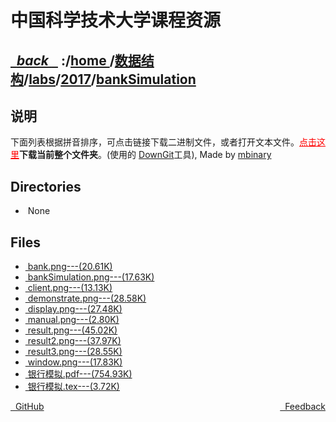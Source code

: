 
<!--
<head>
    <meta http-equiv="content-type" content="text/html; charset=utf-8">
    <title> 中国科学技术大学课程资源</title>
</head>
-->
# 中国科学技术大学课程资源

<div>
  <h2>
    <a href="../index.html">&nbsp;&nbsp;<i class="fa fa-level-up">back </i>&nbsp;&nbsp;</a>
    :/<a href="../../../../index.html">home <i class="fa fa-home"></i></a>/<a href="../../../index.html">数据结构</a>/<a href="../../index.html">labs</a>/<a href="../index.html">2017</a>/<a href="index.html">bankSimulation</a>
  </h2>
</div>

## 说明
下面列表根据拼音排序，可点击链接下载二进制文件，或者打开文本文件。<a href="http://downgit.zhoudaxiaa.com/#/home?url=https://github.com/USTC-Resource/USTC-Course/tree/master/数据结构/labs/2017/bankSimulation" style="color:red" target="_black">点击这里</a>**下载当前整个文件夹**。(使用的 [DownGit](http://downgit.zhoudaxiaa.com)工具), Made by [mbinary](https://mbinary.xyz)

## Directories
<ul><li><i class="fa fa-meh-o"></i>&nbsp;None</li></ul>

## Files
<ul><li><a href="https://raw.githubusercontent.com/USTC-Resource/USTC-Course/master/数据结构/labs/2017/bankSimulation/bank.png"><i class="fa fa-file-picture-o"></i>&nbsp;bank.png---(20.61K)</a></li>
<li><a href="https://raw.githubusercontent.com/USTC-Resource/USTC-Course/master/数据结构/labs/2017/bankSimulation/bankSimulation.png"><i class="fa fa-file-picture-o"></i>&nbsp;bankSimulation.png---(17.63K)</a></li>
<li><a href="https://raw.githubusercontent.com/USTC-Resource/USTC-Course/master/数据结构/labs/2017/bankSimulation/client.png"><i class="fa fa-file-picture-o"></i>&nbsp;client.png---(13.13K)</a></li>
<li><a href="https://raw.githubusercontent.com/USTC-Resource/USTC-Course/master/数据结构/labs/2017/bankSimulation/demonstrate.png"><i class="fa fa-file-picture-o"></i>&nbsp;demonstrate.png---(28.58K)</a></li>
<li><a href="https://raw.githubusercontent.com/USTC-Resource/USTC-Course/master/数据结构/labs/2017/bankSimulation/display.png"><i class="fa fa-file-picture-o"></i>&nbsp;display.png---(27.48K)</a></li>
<li><a href="https://raw.githubusercontent.com/USTC-Resource/USTC-Course/master/数据结构/labs/2017/bankSimulation/manual.png"><i class="fa fa-file-picture-o"></i>&nbsp;manual.png---(2.80K)</a></li>
<li><a href="https://raw.githubusercontent.com/USTC-Resource/USTC-Course/master/数据结构/labs/2017/bankSimulation/result.png"><i class="fa fa-file-picture-o"></i>&nbsp;result.png---(45.02K)</a></li>
<li><a href="https://raw.githubusercontent.com/USTC-Resource/USTC-Course/master/数据结构/labs/2017/bankSimulation/result2.png"><i class="fa fa-file-picture-o"></i>&nbsp;result2.png---(37.97K)</a></li>
<li><a href="https://raw.githubusercontent.com/USTC-Resource/USTC-Course/master/数据结构/labs/2017/bankSimulation/result3.png"><i class="fa fa-file-picture-o"></i>&nbsp;result3.png---(28.55K)</a></li>
<li><a href="https://raw.githubusercontent.com/USTC-Resource/USTC-Course/master/数据结构/labs/2017/bankSimulation/window.png"><i class="fa fa-file-picture-o"></i>&nbsp;window.png---(17.83K)</a></li>
<li><a href="https://raw.githubusercontent.com/USTC-Resource/USTC-Course/master/数据结构/labs/2017/bankSimulation/银行模拟.pdf"><i class="fa fa-file-pdf-o"></i>&nbsp;银行模拟.pdf---(754.93K)</a></li>
<li><a href="https://raw.githubusercontent.com/USTC-Resource/USTC-Course/master/数据结构/labs/2017/bankSimulation/银行模拟.tex"><i class="fa fa-pencil-square-o"></i>&nbsp;银行模拟.tex---(3.72K)</a></li></ul>

<div style="text-decration:underline;display:inline">
  <a href="https://github.com/USTC-Resource/USTC-Course.git" target="_blank" rel="external"><i class="fa fa-github"></i>&nbsp; GitHub</a>
  <a href="mailto:&#122;huheqin1@gmail?subject=反馈与建议" style="float:right" target="_blank" rel="external"><i class="fa fa-envelope"></i>&nbsp; Feedback</a>
</div>



